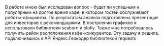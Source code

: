 В работе мною был исследован вопрос - будет ли успешным и популярным на долгое время кафе, в котором гостей обслуживают роботы-официанты. По результатам анализа подготовлена презентация для инвесторов с рекомендациями. В построении графиков я использовали библиотеки seaborn и plotly. Также мне потребовалось получить район расположения кафе-конкурентов. Эту задачу я решила, подключившись к API Яндекс.Геокодер библиотекой requests

